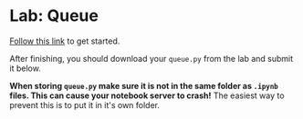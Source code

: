 # Lab: Queue

[Follow this link](https://lab.cs50.io/minprog/objects/master/queue/lab) to get started.

After finishing, you should download your `queue.py` from the lab and submit it below.

**When storing `queue.py` make sure it is not in the same folder as `.ipynb` files. This can cause your notebook server to crash!** The easiest way to prevent this is to put it in it's own folder.

